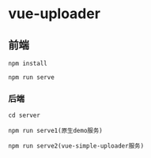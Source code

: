 # vue-uploader

## 前端

```
npm install

npm run serve
```

### 后端

```
cd server

npm run serve1(原生demo服务)

npm run serve2(vue-simple-uploader服务)
```
